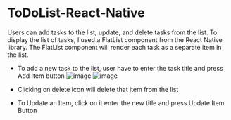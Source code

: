 # ToDoList-React-Native
Users can add tasks to the list, update, and delete tasks from the list. To display the list of tasks, I used a FlatList component from the React Native library. The FlatList component will render each task as a separate item in the list.
- To add a new task to the list, user have to enter the task title and press Add Item button
![image](https://user-images.githubusercontent.com/82168872/229863613-5d6dd70a-77d6-49c5-b069-8f63e810df9d.png)
![image](https://user-images.githubusercontent.com/82168872/229863852-33988d80-d783-407f-8987-e3529ed00d4f.png)

- Clicking on delete icon will delete that item from the list
- To Update an Item, click on it enter the new title and press Update Item Button

